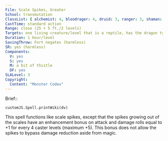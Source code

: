```yaml
---
File: Scale Spikes, Greater
School: transmutation
ClassList: { alchemist: 4, bloodrager: 4, druid: 3, ranger: 3, shaman: 3, sorcerer: 3, wizard: 3, witch: 3 }
CastTime: standard action
Range: close (25 + 5 ft./2 levels)
Targets: one living creature/level that is a reptile, has the dragon type, or has the reptilian subtype, and also has a natural armor bonus of at least +1
Duration: 1 hour/level
SavingThrow: Fort negates (harmless)
SR: yes (harmless)
Components:
  V: yes
  S: yes
  M: a bit of thistle
  DF: yes
SLALevel: 3
Copyright:
  Content: "Monster Codex"
---
```

Brief:: 

```dataviewjs
customJS.Spell.printWiki(dv)
```

This spell functions like scale spikes, except that the spikes growing out of the scales have an enhancement bonus on attack and damage rolls equal to +1 for every 4 caster levels (maximum +5). This bonus does not allow the spikes to bypass damage reduction aside from magic.
